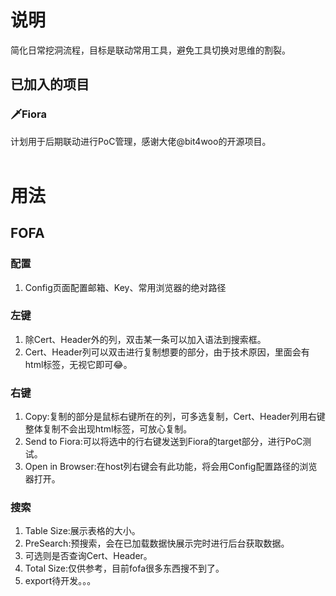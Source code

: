# 说明
简化日常挖洞流程，目标是联动常用工具，避免工具切换对思维的割裂。

## 已加入的项目
### 🗡Fiora
计划用于后期联动进行PoC管理，感谢大佬@bit4woo的开源项目。
<br>
<br>
# 用法
## FOFA
### 配置
1. Config页面配置邮箱、Key、常用浏览器的绝对路径
### 左键
1. 除Cert、Header外的列，双击某一条可以加入语法到搜索框。
2. Cert、Header列可以双击进行复制想要的部分，由于技术原因，里面会有html标签，无视它即可😂。
### 右键
1. Copy:复制的部分是鼠标右键所在的列，可多选复制，Cert、Header列用右键整体复制不会出现html标签，可放心复制。
2. Send to Fiora:可以将选中的行右键发送到Fiora的target部分，进行PoC测试。
3. Open in Browser:在host列右键会有此功能，将会用Config配置路径的浏览器打开。
### 搜索
1. Table Size:展示表格的大小。
2. PreSearch:预搜索，会在已加载数据快展示完时进行后台获取数据。
3. 可选则是否查询Cert、Header。
4. Total Size:仅供参考，目前fofa很多东西搜不到了。
10. export待开发。。。
